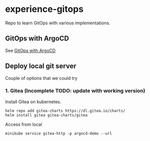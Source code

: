 # experience-gitops

Repo to learn GitOps with various implementations.

## GitOps with ArgoCD

See [GitOps with ArgoCD](docs/argocd.md)


## Deploy local git server

Couple of options that we could try

### 1. Gitea (Incomplete TODO: update with working version)

Install Gitea on kubernetes.

```
helm repo add gitea-charts https://dl.gitea.io/charts/
helm install gitea gitea-charts/gitea
```

Access from local

```
minikube service gitea-http -p argocd-demo --url
```